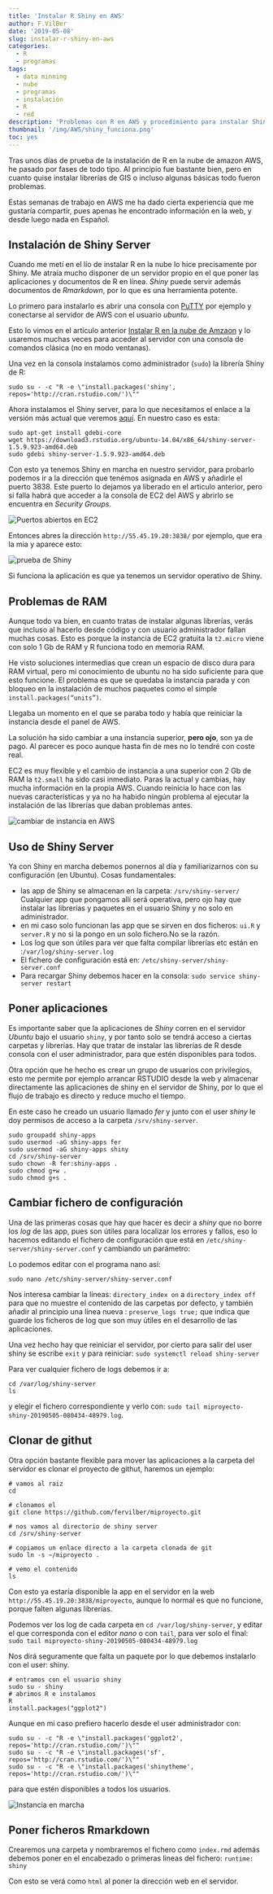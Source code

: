 ```yaml
---
title: 'Instalar R Shiny en AWS'
author: F.VilBer
date: '2019-05-08'
slug: instalar-r-shiny-en-aws
categories:
  - R
  - programas
tags:
  - data minning
  - nube
  - programas
  - instalación
  - R
  - red
description: 'Problemas con R en AWS y procedimiento para instalar Shiny en la nube'
thumbnail: '/img/AWS/shiny_funciona.png'
toc: yes
---
```



Tras unos días de prueba de la instalación de R en la nube de amazon AWS, he pasado por fases de todo tipo. Al principio fue bastante bien, pero en cuanto quise instalar librerías de GIS o incluso algunas básicas todo fueron problemas.

Estas semanas de trabajo en AWS me ha dado cierta experiencia que me gustaría compartir, pues apenas he encontrado información en la web, y desde luego nada en Español.

## Instalación de Shiny Server
Cuando me metí en el lío de instalar R en la nube lo hice precisamente por Shiny. Me atraía mucho disponer de un servidor propio en el que poner las aplicaciones y documentos de R en línea. *Shiny* puede servir además documentos de *Rmarkdown*, por lo que es una herramienta  potente.

Lo primero para instalarlo es abrir una consola con [PuTTY](https://www.chiark.greenend.org.uk/~sgtatham/putty/latest.html) por ejemplo y conectarse al servidor de AWS con el usuario *ubuntu*.

Esto lo vimos en el artículo anterior [Instalar R en la nube de Amzaon](../instalar-r-en-la-nube-con-amazon) y lo usaremos muchas veces para acceder al servidor con una consola de comandos clásica (no en modo ventanas).

Una vez en la consola instalamos como administrador (`sudo`) la librería Shiny de R:

```
sudo su - -c "R -e \"install.packages('shiny', repos='http://cran.rstudio.com/')\""
```

Ahora instalamos el Shiny server, para lo que necesitamos el enlace a la versión más actual que veremos
[aquí](http://www.rstudio.com/products/shiny/download-server/). En nuestro caso es esta:

```
sudo apt-get install gdebi-core
wget https://download3.rstudio.org/ubuntu-14.04/x86_64/shiny-server-1.5.9.923-amd64.deb
sudo gdebi shiny-server-1.5.9.923-amd64.deb
```

Con esto ya tenemos Shiny en marcha en nuestro servidor, para probarlo podemos ir a la dirección que tenémos asignada en AWS y añadirle el puerto 3838. Este puerto lo dejamos ya liberado en el articulo anterior, pero si falla habrá que acceder a la consola de EC2 del AWS y abrirlo se encuentra en  *Security Groups*.

![Puertos abiertos en EC2](/img/AWS/aws_puertos.png)

Entonces abres la dirección `http://55.45.19.20:3838/` por ejemplo, que era la mia y aparece esto:

![prueba de Shiny](/img/AWS/default_app.png)

Si funciona la aplicación es que ya tenemos un servidor operativo de Shiny.


## Problemas de RAM
Aunque todo va bien, en cuanto tratas de instalar algunas librerías, verás que incluso al hacerlo desde código y con usuario administrador fallan muchas cosas. Esto es porque la instancia de EC2 gratuita la `t2.micro` viene con solo 1 Gb de RAM y R funciona todo en memoria RAM.

He visto soluciones intermedias que crean un espacio de disco dura para RAM virtual, pero mi conocimiento de ubuntu no ha sido suficiente para que esto funcione. 
El problema es que se quedaba la instancia parada y con bloqueo en la instalación de muchos paquetes como el simple `install.packages(“units”)`. 

Llegaba un momento en el que se paraba todo y había que reiniciar la instancia desde el panel de AWS.

La solución ha sido cambiar a una instancia superior, **pero ojo**, son ya de pago. Al parecer es poco aunque hasta fin de mes no lo tendré con coste real.

EC2 es muy flexible y el cambio de instancia a una superior con 2 Gb de RAM la `t2.small` ha sido casi inmediato. Paras la actual y cambias, hay mucha información en la propia AWS. Cuando reinicia lo hace con las nuevas características y ya no ha habido ningún problema al ejecutar la instalación de las librerías que daban problemas antes.

![cambiar de instancia en AWS](/img/AWS/cambi_instancia.png)


## Uso de Shiny Server
Ya con Shiny en marcha debemos ponernos al día y familiarizarnos con su configuración (en Ubuntu). Cosas fundamentales:

 - las app de Shiny se almacenan en la carpeta: `/srv/shiny-server/` Cualquier app que pongamos allí será operativa, pero ojo hay que instalar las librerías y paquetes en el usuario Shiny y no solo en administrador.
 - en mi caso solo funcionan las app que se sirven en dos ficheros: `ui.R` y `server.R` y no si la pongo en un solo fichero.No se la razón.
 - Los log que son útiles para ver que falta compilar librerías etc están en :`/var/log/shiny-server.log`
 - El fichero de configuración está en: `/etc/shiny-server/shiny-server.conf`
 - Para recargar Shiny debemos hacer en la consola: `sudo service shiny-server restart`
 
## Poner aplicaciones
Es importante saber que la aplicaciones de *Shiny* corren en el servidor *Ubuntu* bajo el usuario `shiny`, y por tanto solo se tendrá acceso a ciertas carpetas y librerías. Hay que tratar de instalar las librerías de R desde consola con el user administrador, para que estén disponibles para todos.

Otra opción que he hecho es crear un grupo de usuarios con privilegios, esto me permite por ejemplo arrancar RSTUDIO desde la web y almacenar directamente las aplicaciones de shiny en el servidor de Shiny, por lo que el flujo de trabajo es directo y reduce mucho el tiempo.

En este caso he creado un usuario llamado *fer* y junto con el user *shiny* le doy permisos de acceso a la carpeta `/srv/shiny-server`.

```
sudo groupadd shiny-apps
sudo usermod -aG shiny-apps fer
sudo usermod -aG shiny-apps shiny
cd /srv/shiny-server
sudo chown -R fer:shiny-apps .
sudo chmod g+w .
sudo chmod g+s .

```

## Cambiar fichero de configuración
Una de las primeras cosas que hay que hacer es decir a *shiny* que no borre los *log* de las app, pues son útiles para localizar los errores y fallos, eso lo hacemos editando el fichero de configuración que está en `/etc/shiny-server/shiny-server.conf` y cambiando un parámetro:

Lo podemos editar con el programa nano así:

```
sudo nano /etc/shiny-server/shiny-server.conf

```
Nos interesa cambiar la líneas: `directory_index on` a `directory_index off` para que no muestre el contenido de las carpetas por defecto, y también añadir al principio una línea nueva : `preserve_logs true;` que indica que guarde los ficheros de log que son muy útiles en el desarrollo de las aplicaciones.

Una vez hecho hay que reiniciar el servidor, por cierto para salir del user shiny se escribe `exit` y para reiniciar: `sudo systemctl reload shiny-server`

Para ver cualquier fichero de logs debemos ir a:

```
cd /var/log/shiny-server
ls
```

y elegir el fichero correspondiente y verlo con: `sudo tail miproyecto-shiny-20190505-080434-48979.log`.


## Clonar de githut
Otra opción bastante flexible para mover las aplicaciones a la carpeta del servidor es clonar el proyecto de githut, haremos un ejemplo:

```
# vamos al raiz
cd

# clonamos el
git clone https://github.com/fervilber/miproyecto.git

# nos vamos al directorio de shiny server
cd /srv/shiny-server

# copiamos un enlace directo a la carpeta clonada de git
sudo ln -s ~/miproyecto .

# vemo el contenido
ls
```

Con esto ya estaría disponible la app en el servidor en la web `http://55.45.19.20:3838/miproyecto`, aunque lo normal es que no funcione, porque falten algunas librerías.

Podemos ver los log de cada carpeta en `cd /var/log/shiny-server`, y editar el que corresponda con el editor *nano* o con `tail`, para ver solo el final: `sudo tail miproyecto-shiny-20190505-080434-48979.log`

Nos dirá seguramente que falta un paquete por lo que debemos instalarlo con el user: shiny.

```
# entramos con el usuario shiny
sudo su - shiny
# abrimos R e instalamos
R
install.packages("ggplot2")
```

Aunque en mi caso prefiero hacerlo desde el user administrador con:

```
sudo su - -c "R -e \"install.packages('ggplot2', repos='http://cran.rstudio.com/')\""
sudo su - -c "R -e \"install.packages('sf', repos='http://cran.rstudio.com/')\""
sudo su - -c "R -e \"install.packages('shinytheme', repos='http://cran.rstudio.com/')\""

```
para que estén disponibles a todos los usuarios.


![Instancia en marcha](/img/AWS/shiny_funciona.png)


## Poner ficheros Rmarkdown

Crearemos una carpeta y nombraremos el fichero como `index.rmd` además debemos poner en el encabezado o primeras lineas del fichero: `runtime: shiny`

Con esto se verá como `html` al poner la dirección web en el servidor.

